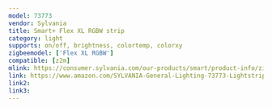 ```yaml
---
model: 73773
vendor: Sylvania
title: Smart+ Flex XL RGBW strip
category: light
supports: on/off, brightness, colortemp, colorxy
zigbeemodel: ['Flex XL RGBW']
compatible: [z2m]
mlink: https://consumer.sylvania.com/our-products/smart/product-info/zigbee/sylvania-smart-zigbee-adjustable-white-mr16-bulb/index.jsp
link: https://www.amazon.com/SYLVANIA-General-Lighting-73773-Lightstrip/dp/B07NPG3X4D
link2: 
link3: 
---
```

